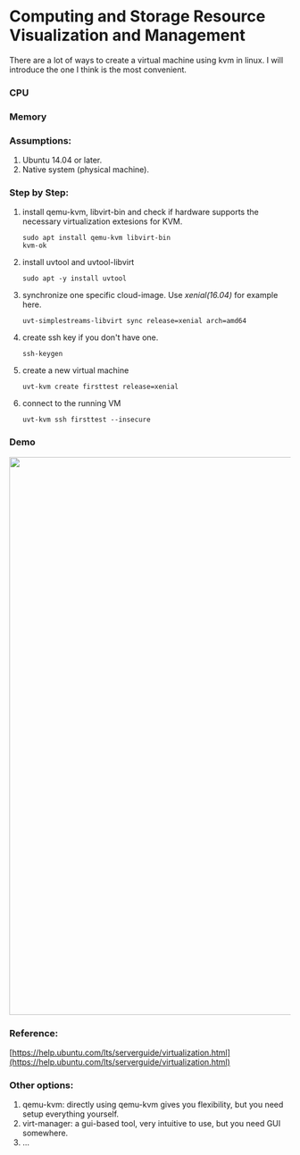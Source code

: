 # Computing and Storage Resource Visualization and Management

There are a lot of ways to create a virtual machine using kvm in linux. I will introduce the one I think is the most convenient.

### CPU



### Memory

### Assumptions:

1. Ubuntu 14.04 or later.
2. Native system (physical machine).

### Step by Step:

1. install qemu-kvm, libvirt-bin and check if hardware supports the necessary virtualization extesions for KVM.

    ``` shell
    sudo apt install qemu-kvm libvirt-bin
    kvm-ok
    ```

2. install uvtool and uvtool-libvirt

    ``` shell
    sudo apt -y install uvtool
    ```

3. synchronize one specific cloud-image. Use _xenial(16.04)_ for example here.

    ``` shell
    uvt-simplestreams-libvirt sync release=xenial arch=amd64
    ```

4. create ssh key if you don't have one.

    ``` shell
    ssh-keygen
    ```

5. create a new virtual machine

    ``` shell
    uvt-kvm create firsttest release=xenial
    ```

6. connect to the running VM

    ``` shell
    uvt-kvm ssh firsttest --insecure
    ```

### Demo

<a href="demo.gif" target="_blank"><img src="demo.gif" width="1000" /></a>


### Reference:

[https://help.ubuntu.com/lts/serverguide/virtualization.html](https://help.ubuntu.com/lts/serverguide/virtualization.html)

### Other options:

1. qemu-kvm: directly using qemu-kvm gives you flexibility, but you need setup everything yourself.
2. virt-manager: a gui-based tool, very intuitive to use, but you need GUI somewhere.
3. ...


